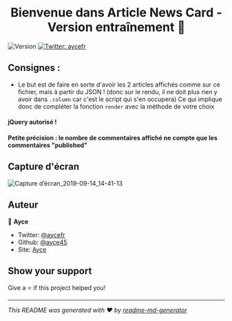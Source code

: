 <h1 align="center">Bienvenue dans Article News Card - Version entraînement 👋</h1>
<p>
  <img alt="Version" src="https://img.shields.io/badge/version-5-blue.svg?cacheSeconds=2592000" />
  <a href="https://twitter.com/ayce_fr">
    <img alt="Twitter: aycefr" src="https://img.shields.io/twitter/follow/aycefr.svg?style=social" target="_blank" />
  </a>
</p>

## Consignes :
- Le but est de faire en sorte d'avoir les 2 articles affichés comme sur ce fichier, mais à partir du JSON ! (donc sur le rendu, il ne doit plus rien y avoir dans `.column` car c'est le script qui s'en occupera) 
Ce qui implique donc de compléter la fonction `render` avec la méthode de votre choix
#### jQuery autorisé !
#### Petite précision : le nombre de commentaires affiché ne compte que les commentaires "published"


## Capture d'écran
![Capture d’écran_2019-09-14_14-41-13](https://user-images.githubusercontent.com/32338891/64908243-c0ba1000-d6fd-11e9-9310-c4fbdd688307.png)

## Auteur

👤 **Ayce**

* Twitter: [@aycefr](https://twitter.com/aycefr)
* Github: [@ayce45](https://github.com/ayce45)
* Site: [Ayce](ayce.fr)

## Show your support

Give a ⭐️ if this project helped you!

***
_This README was generated with ❤️ by [readme-md-generator](https://github.com/kefranabg/readme-md-generator)_

